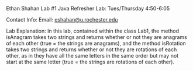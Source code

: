 Ethan Shahan Lab #1 Java Refresher
Lab: Tues/Thursday 4:50-6:05

Contact Info:
    Email: eshahan@u.rochester.edu

Lab Explanation:
    In this lab, contained within the class Lab1, the method isAnagram takes two strings and returns whether or not they are anagrams of each other (true = the strings are anagrams), and the method isRotation takes two strings and returns whether or not they are rotations of each other, as in they have all the same letters in the same order but may not start at the same letter (true = the strings are rotations of each other).

